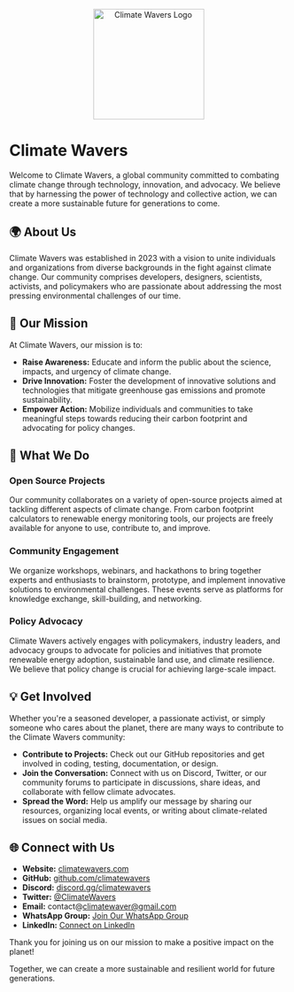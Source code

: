<p align="center">
  <img src="https://media.licdn.com/dms/image/D4D16AQFVMX6il2uElw/profile-displaybackgroundimage-shrink_350_1400/0/1715161674973?e=1720656000&v=beta&t=4u0AOMjAZKR5uQyev2QWAuIV7E4tiJAXSmxMKSy7bnw" alt="Climate Wavers Logo" width="200"> 
</p>

# Climate Wavers

Welcome to Climate Wavers, a global community committed to combating climate change through technology, innovation, and advocacy. We believe that by harnessing the power of technology and collective action, we can create a more sustainable future for generations to come.

## 🌍 About Us

Climate Wavers was established in 2023 with a vision to unite individuals and organizations from diverse backgrounds in the fight against climate change. Our community comprises developers, designers, scientists, activists, and policymakers who are passionate about addressing the most pressing environmental challenges of our time.

## 🚀 Our Mission

At Climate Wavers, our mission is to:

- **Raise Awareness:** Educate and inform the public about the science, impacts, and urgency of climate change.
- **Drive Innovation:** Foster the development of innovative solutions and technologies that mitigate greenhouse gas emissions and promote sustainability.
- **Empower Action:** Mobilize individuals and communities to take meaningful steps towards reducing their carbon footprint and advocating for policy changes.

## 🌱 What We Do

### Open Source Projects

Our community collaborates on a variety of open-source projects aimed at tackling different aspects of climate change. From carbon footprint calculators to renewable energy monitoring tools, our projects are freely available for anyone to use, contribute to, and improve.

### Community Engagement

We organize workshops, webinars, and hackathons to bring together experts and enthusiasts to brainstorm, prototype, and implement innovative solutions to environmental challenges. These events serve as platforms for knowledge exchange, skill-building, and networking.

### Policy Advocacy

Climate Wavers actively engages with policymakers, industry leaders, and advocacy groups to advocate for policies and initiatives that promote renewable energy adoption, sustainable land use, and climate resilience. We believe that policy change is crucial for achieving large-scale impact.

## 💡 Get Involved

Whether you're a seasoned developer, a passionate activist, or simply someone who cares about the planet, there are many ways to contribute to the Climate Wavers community:

- **Contribute to Projects:** Check out our GitHub repositories and get involved in coding, testing, documentation, or design.
- **Join the Conversation:** Connect with us on Discord, Twitter, or our community forums to participate in discussions, share ideas, and collaborate with fellow climate advocates.
- **Spread the Word:** Help us amplify our message by sharing our resources, organizing local events, or writing about climate-related issues on social media.

## 🌐 Connect with Us

- **Website:** [climatewavers.com](https://climatewavers.com)
- **GitHub:** [github.com/climatewavers](https://github.com/climatewavers)
- **Discord:** [discord.gg/climatewavers](https://discord.gg/climatewavers)
- **Twitter:** [@ClimateWavers](https://twitter.com/ClimateWavers)
- **Email:** contact@climatewaver@gmail.com
- **WhatsApp Group:** [Join Our WhatsApp Group](https://chat.whatsapp.com/KDa7PMO2vm647CKyzFOy4B)
- **LinkedIn:** [Connect on LinkedIn](#)

Thank you for joining us on our mission to make a positive impact on the planet!

Together, we can create a more sustainable and resilient world for future generations.
